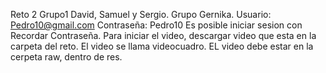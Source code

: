 Reto 2 Grupo1 David, Samuel y Sergio.
Grupo Gernika.
Usuario: Pedro10@gmail.com
Contraseña: Pedro10
Es posible iniciar sesion con Recordar Contraseña.
Para iniciar el video, descargar video que esta en la carpeta del reto. El video se llama videocuadro.
EL video debe estar en la cerpeta raw, dentro de res.
